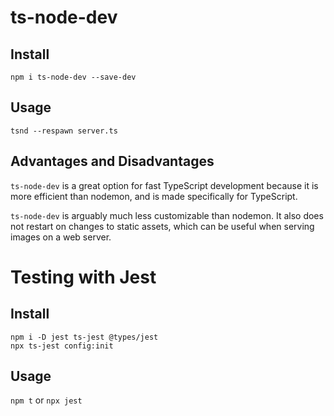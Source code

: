 # ts-node-dev
## Install
```
npm i ts-node-dev --save-dev
```

## Usage
```
tsnd --respawn server.ts
```

## Advantages and Disadvantages
`ts-node-dev` is a great option for fast TypeScript development because it is more efficient than nodemon, and is made specifically for TypeScript.

`ts-node-dev` is arguably much less customizable than nodemon. It also does not restart on changes to static assets, which can be useful when serving images on a web server.

# Testing with Jest
## Install
```
npm i -D jest ts-jest @types/jest
npx ts-jest config:init
```

## Usage
`npm t` or `npx jest`